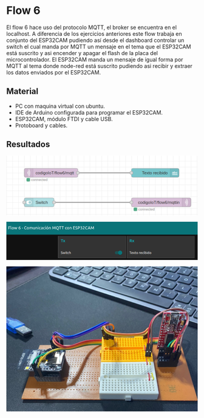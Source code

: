 # Flow 6

El flow 6 hace uso del protocolo MQTT, el broker se encuentra en el localhost. A diferencia de los ejercicios anteriores este flow trabaja en conjunto del ESP32CAM pudiendo así desde el dashboard controlar un switch el cual manda por MQTT un mensaje en el tema que el ESP32CAM está suscrito y asi encender y apagar el flash de la placa del microcontrolador.
El ESP32CAM manda un mensaje de igual forma por MQTT al tema donde node-red está suscrito pudiendo asi recibir y extraer los datos enviados por el ESP32CAM. 

## Material

- PC con maquina virtual con ubuntu.
- IDE de Arduino configurada para programar el ESP32CAM.
- ESP32CAM, módulo FTDI y cable USB.
- Protoboard y cables.

## Resultados
![Flow 6](https://github.com/angelumoca21/SamsungInnovationCampus/blob/main/flow6/imagenes/flow6.png)

![Flow 6 Dashboard](https://github.com/angelumoca21/SamsungInnovationCampus/blob/main/flow6/imagenes/flow6dash.png)

![Flow 6 Circuito](https://github.com/angelumoca21/SamsungInnovationCampus/blob/main/flow6/imagenes/circuito.jpg)